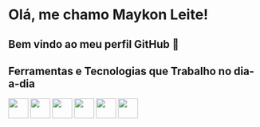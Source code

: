 # Olá, me chamo Maykon Leite!
## Bem vindo ao meu perfil GitHub 👋
<!--
- 🔭 Atualmente estou trabalhando em rede de Hotelaria, um mercado só cresce... 
- 🌱 Estou estudando Python para automatizar as tarefas do dia-a-dia da Infraestrutura que hoje trabalho.
- 👯 Procuro colaborar a profissionais que ainda perdem bastante tempo fazendo coisas manuais. 
- 🤔 Procuro sem ajuda em desenvolver minha habildiades em Cloud, Programação e Security. 
- 💬 PErgunte-me sobre Redes e Infraestrutura, acredito que possa colaborar em algo. 
- 📫 Pode me encontrar no linkedin.com/in/maykon-leite-b07370150
-->

## Ferramentas e Tecnologias que Trabalho no dia-a-dia
            
  <img src="https://cdn.jsdelivr.net/gh/devicons/devicon@latest/icons/postman/postman-original.svg" width="40" height="40"/> <img src="https://cdn.jsdelivr.net/gh/devicons/devicon@latest/icons/powershell/powershell-original.svg" width="40" height="40"/>  <img src="https://cdn.jsdelivr.net/gh/devicons/devicon@latest/icons/python/python-original.svg" width="40" height="40"/> <img src="https://cdn.jsdelivr.net/gh/devicons/devicon@latest/icons/azure/azure-original-wordmark.svg" width="40" height="40"/> 
            <img src="https://cdn.jsdelivr.net/gh/devicons/devicon@latest/icons/git/git-original-wordmark.svg" width="40" height="40"/>  <img src="https://cdn.jsdelivr.net/gh/devicons/devicon@latest/icons/linux/linux-original.svg" width="40" height="40"/>
  
  
  
 
  
   
   
  
  

          
          
          
          
          
          
          
          
          
          
          
          
